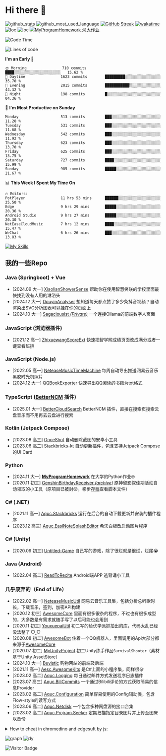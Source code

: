 # Hi there 👋

![github_stats](https://github-readme-stats.vercel.app/api?username=aquamarine5&show_icons=true&icon_color=CE1D2D&text_color=718096&bg_color=ffffff,ffffff,ffffff,7FFFD4&count_private=true&cache_seconds=21600)
![github_most_used_language](https://github-readme-stats.vercel.app/api/top-langs/?username=aquamarine5&hide=hlsl,shaderlab&layout=compact&text_color=718096&bg_color=ffffff,ffffff,ffffff,7FFFD4&cache_seconds=21600&langs_count=8)
[![GitHub Streak](https://streak-stats.demolab.com?user=aquamarine5&background=0,ffffff,ffffff,ffffff,7FFFD4)](https://git.io/streak-stats)
[![wakatime](https://github-readme-stats.vercel.app/api/wakatime?username=aquamarine5&hide=other&layout=compact&bg_color=ffffff,ffffff,ffffff,ffffff,7FFFD4&cache_seconds=21600&langs_count=8)](https://wakatime.com/@aquamarine5)  
![loc](https://api.githubtrends.io/user/svg/aquamarine5/langs?time_range=one_year&include_private=True&group=private&theme=classic)
![ioc](https://api.githubtrends.io/user/svg/aquamarine5/repos?time_range=one_year&include_private=True&group=private&theme=classic)
[![MyProgramHomework 河大作业](https://github-readme-stats.vercel.app/api/pin/?username=aquamarine5&repo=MyProgramHomework)](https://github.com/aquamarine5/MyProgramHomework) 
<!--START_SECTION:waka-->
![Code Time](http://img.shields.io/badge/Code%20Time-266%20hrs%2057%20mins-blue)

![Lines of code](https://img.shields.io/badge/From%20Hello%20World%20I%27ve%20Written-2.2%20million%20lines%20of%20code-blue)

**I'm an Early 🐤** 

```text
🌞 Morning                710 commits         ████░░░░░░░░░░░░░░░░░░░░░   15.62 % 
🌆 Daytime                1623 commits        █████████░░░░░░░░░░░░░░░░   35.70 % 
🌃 Evening                2015 commits        ███████████░░░░░░░░░░░░░░   44.32 % 
🌙 Night                  198 commits         █░░░░░░░░░░░░░░░░░░░░░░░░   04.36 % 
```
📅 **I'm Most Productive on Sunday** 

```text
Monday                   513 commits         ███░░░░░░░░░░░░░░░░░░░░░░   11.28 % 
Tuesday                  531 commits         ███░░░░░░░░░░░░░░░░░░░░░░   11.68 % 
Wednesday                542 commits         ███░░░░░░░░░░░░░░░░░░░░░░   11.92 % 
Thursday                 623 commits         ███░░░░░░░░░░░░░░░░░░░░░░   13.70 % 
Friday                   625 commits         ███░░░░░░░░░░░░░░░░░░░░░░   13.75 % 
Saturday                 727 commits         ████░░░░░░░░░░░░░░░░░░░░░   15.99 % 
Sunday                   985 commits         █████░░░░░░░░░░░░░░░░░░░░   21.67 % 
```


📊 **This Week I Spent My Time On** 

```text
🔥 Editors: 
PotPlayer                11 hrs 53 mins      ██████░░░░░░░░░░░░░░░░░░░   25.50 % 
Edge                     9 hrs 29 mins       █████░░░░░░░░░░░░░░░░░░░░   20.36 % 
Android Studio           9 hrs 27 mins       █████░░░░░░░░░░░░░░░░░░░░   20.30 % 
NetEaseCloudMusic        7 hrs 12 mins       ████░░░░░░░░░░░░░░░░░░░░░   15.47 % 
WeChat                   6 hrs 26 mins       ███░░░░░░░░░░░░░░░░░░░░░░   13.83 % 
```


<!--END_SECTION:waka-->
[![My Skills](https://skillicons.dev/icons?i=javascript,vue,cs,python,java,typescript,blender,unity,androidstudio,kotlin,ps,cpp&theme=light)](https://skillicons.dev)

## 我的一些Repo

### Java (Springboot) + Vue

- [2024.09 大一] [XiaolianShowerSense](https://github.com/aquamarine5/XiaolianShowerSense) 帮助你在使用智慧笑联的学校里面最快找到没有人用的淋浴头
- [2024.12 大一] [DouyinAnalyser](https://github.com/aquamarine5/DouyinAnalyser) 想知道每天都点赞了多少条抖音视频？自动渲染出SVG分析图表可以挂在你的页面上
- [2024.10 大一] [Sagaciousist *(Private)*](https://github.com/aquamarine5/Sagaciousist) 一个连接Ollama的前端数字人页面

### JavaScript (浏览器插件)

- [2021.12 高一] [ZhixuewangScoreExt](https://github.com/aquamarine5/ZhixuewangScoreExt) 快速把智学网成绩页面改成满分或者一键查看班排

### JavaScript (Node.js)

- [2022.05 高一] [NeteaseMusicTimeMachine](https://github.com/aquamarine5/NeteaseMusicTimeMachine) 每周自动导出推送网易云音乐黑胶时光机照片
- [2024.12 大一] [QQBookExporter](https://github.com/aquamarine5/QQBookExporter) 快速导出QQ阅读的书籍为txt格式

### TypeScript ([BetterNCM](https://github.com/std-microblock/BetterNCM) 插件)

- [2025.01 大一] [BetterCloudSearch](https://github.com/aquamarine5/BetterCloudSearch) BetterNCM 插件，直接在搜索页搜索云盘音乐而不用再去云盘进行搜索

### Kotlin (Jetpack Compose)

- [2023.08 高三] [OnceShot](https://github.com/aquamarine5/OnceShot) 自动删除截图的安卓小工具
- [2023.06 高二] [Stackbricks-kt](https://github.com/aquamarine5/Stackbricks-kt) 自动更新插件，包含支持Jetpack Compose的UI Card

### Python

- [2024.11 大一] [**MyProgramHomework**](https://github.com/aquamarine5/MyProgramHomework) 在大学的Python作业🤓
- [2020.11 初三] [GenshinBirthdayReceiver *(archive)*](https://github.com/aquamarine5/GenshinBirthdayReceiver) 原神留影叙佳期活动自动领取的小工具（原项目已被封😢，移步[存档](https://github.com/aquamarine5/GenshinBirthdayReceiver-archive)查看脚本文件）

### C# (.NET)

- [2021.11 高一] [Aquc.Stackbricks](https://github.com/aquamarine5/Aquc.Stackbricks) 运行在后台的自动下载更新并安装的插件程序
- [2023.12 高三] [Aquc.EasiNoteSplashEditor](https://github.com/aquamarine5/Aquc.EasiNoteSplashEditor) 希沃白板改启动图片程序

### C# (Unity)

- [2020.09 初三] [Untitled-Game](https://github.com/aquamarine5/Untitled-Game) 自己写的游戏，除了很烂就是很烂，烂尾😭

### Java (Android)

- [2022.04 高二] [ReadToRecite](https://github.com/aquamarine5/ReadToRecite) Android端APP 逃背诵小工具

### 几乎废弃的（End of Life）


- [2022.02 高一] [NeteaseMusicUtil](https://github.com/aquamarine5/NeteaseMusicUtil) 网易云音乐工具集，包括分析总听歌时长，下载音乐，签到，加密API构建
- [2020.12 初三] [AwesomeCore](https://github.com/aquamarine5/AwesomeCore) 里面有很多很杂的程序，不过也有很多成型的，大多数是有需求就随手写了以后可能也会用到
- [2020.11 初三] [YouxuepaiUtil](https://github.com/aquamarine5/YouxuepaiUtil) 初二写的给优学派抓拍出的库，代码太乱已经没法整了 ᗜ‸ᗜ
- [2020.08 初二] [AwesomeBot](https://github.com/aquamarine5/AwesomeBot) 住着一个QQ机器人，里面调用的Api大部分都来源于[AwesomeCore](AwesomeCore)
- [2020.07 初二] [MyUnityProject](https://github.com/aquamarine5/MyUnityProject) 初二Unity练手作品`SurvivalShooter`（素材基于Unity AssetStore）
- [2024.10 大一] [Buyistic](https://github.com/aquamarine5/Buyistic) 购物网站的前端及后端
- [2021.11 高一] [Aesc.AwesomeKits](https://github.com/aquamarine5/Aesc.AwesomeKits) 是C#上面的小程序集，同样很杂
- [2023.02 高二] [Aquc.Logging](https://github.com/aquamarine5/Aquc.Logging) 每日通过邮件方式发送程序日志插件
- [2023.07 高三] [Aquc.BiliCommits](https://github.com/aquamarine5/Aquc.BiliCommits) 一个通过Bilibili评论的方式获取简易的信息Provider
- [2023.02 高二] [Aquc.Configuration](https://github.com/aquamarine5/Aquc.Configuration) 简单容易使用的Config辅助类，包含Flow-style的读写方式
- [2023.06 高二] [Aquc.Netdisk](https://github.com/aquamarine5/Aquc.Netdisk) 一个包含多种网盘源的接口合集
- [2023.02 高二] [Aquc.Projram.Seeker](https://github.com/aquamarine5/Aquc.Projram.Seeker) 定期扫描指定目录图片并上传至图床以备份

<details>
  <summary>How to cheat in chromedino and edgesuft by js:</summary>

## @aquamarine5

### chrome://dino

- 困难模式

```js
setInterval(()=>{Runner.instance_.horizon.addNewObstacle(Runner.instance_.currentSpeed)},1000)
```

- 改跳跃高度

```js
Runner.instance_.tRex.setJumpVelocity(1000)
```

- 缓降buff

```js
Runner.instance_.tRex.config.GRAVITY=0.01
```

- 频闪特效

```js
Runner.instance_.tRex.setFlashing(1)
```

- 999999高分

```js
Runner.instance_.saveHighScore(1800000000-50)
```

- 极速快跑

```js
Runner.instance_.setSpeed(1000)
```

- 无敌

```js
Runner.instance_.gameOver=function(){}
```

### edge://surf

#### 初始化

- 打开Inspector/Source, Open `surf.bundle.js`, Search `resetGameData()`, Hit a breakpoint.

#### cheating

- 自定义心/护盾/能量

```js
this.game.lives.current=30,this.game.lives.max=30
this.game.boosts.current=30,this.game.boosts.max=30
this.game.shields.current=30,this.game.shields.max=30
```

- 超高分

```js
this.session.bestScore.endless=2147483647
```

- 加速器

```js
this.session.settings.gameSpeed=10
```

- 作弊无限能量且计入最高分

```js
this.game.cheat.boosts=true
```

</details>
  
![graph](https://github-readme-activity-graph.vercel.app/graph?username=aquamarine5&theme=github-compact)
![dy](http://dy.aquamarine5.fun/server/render?id=1)

![Visitor Badge](https://visitor-badge.laobi.icu/badge?page_id=aquamarine5)
